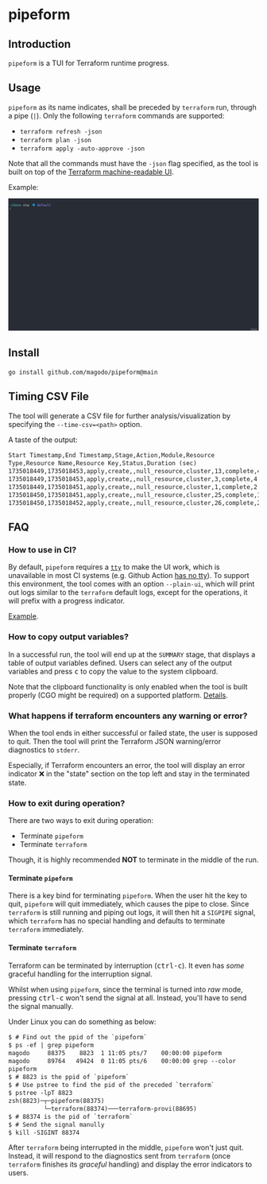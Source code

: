 # pipeform

## Introduction

`pipeform` is a TUI for Terraform runtime progress.

## Usage

`pipeform` as its name indicates, shall be preceded by `terraform` run, through a pipe (`|`). Only the following `terraform` commands are supported:

- `terraform refresh -json`
- `terraform plan -json`
- `terraform apply -auto-approve -json`

Note that all the commands must have the `-json` flag specified, as the tool is built on top of the [Terraform machine-readable UI](https://developer.hashicorp.com/terraform/internals/machine-readable-ui).

Example:

![demo](./img/demo.gif)

## Install

```shell
go install github.com/magodo/pipeform@main
```

## Timing CSV File

The tool will generate a CSV file for further analysis/visualization by specifying the `--time-csv=<path>` option.

A taste of the output:

```csv
Start Timestamp,End Timestamp,Stage,Action,Module,Resource Type,Resource Name,Resource Key,Status,Duration (sec)
1735018449,1735018453,apply,create,,null_resource,cluster,13,complete,4
1735018449,1735018453,apply,create,,null_resource,cluster,3,complete,4
1735018449,1735018451,apply,create,,null_resource,cluster,1,complete,2
1735018450,1735018451,apply,create,,null_resource,cluster,25,complete,1
1735018450,1735018452,apply,create,,null_resource,cluster,26,complete,2
```

## FAQ

### How to use in CI?

By default, `pipeform` requires a [`tty`](https://man7.org/linux/man-pages/man7/pty.7.html) to make the UI work, which is unavailable in most CI systems (e.g. Github Action [has no tty](https://github.com/actions/runner/issues/241)). To support this environment, the tool comes with an option `--plain-ui`, which will print out logs similar to the `terraform` default logs, except for the operations, it will prefix with a progress indicator.

[Example](https://github.com/magodo/pipeform/actions/runs/12745773365/job/35520444647).

### How to copy output variables?

In a successful run, the tool will end up at the `SUMMARY` stage, that displays a table of output variables defined. Users can select any of the output variables and press <kbd>c</kbd> to copy the value to the system clipboard.

Note that the clipboard functionality is only enabled when the tool is built properly (CGO might be required) on a supported platform. [Details](https://github.com/golang-design/clipboard?tab=readme-ov-file#platform-specific-details).

### What happens if terraform encounters any warning or error?

When the tool ends in either successful or failed state, the user is supposed to quit. Then the tool will print the Terraform JSON warning/error diagnostics to `stderr`.

Especially, if Terraform encounters an error, the tool will display an error indicator ❌ in the "state" section on the top left and stay in the terminated state.

### How to exit during operation?

There are two ways to exit during operation:
- Terminate `pipeform`
- Terminate `terraform`

Though, it is highly recommended **NOT** to terminate in the middle of the run.

#### Terminate `pipeform`

There is a key bind for terminating `pipeform`. When the user hit the key to quit, `pipeform` will quit immediately, which causes the pipe to close. Since `terraform` is still running and piping out logs, it will then hit a `SIGPIPE` signal, which `terraform` has no special handling and defaults to terminate `terraform` immediately.

#### Terminate `terraform`

Terraform can be terminated by interruption (<kbd>ctrl-c</kbd>). It even has *some* graceful handling for the interruption signal.

Whilst when using `pipeform`, since the terminal is turned into *raw* mode, pressing <kbd>ctrl-c</kbd> won't send the signal at all. Instead, you'll have to send the signal manually.

Under Linux you can do something as below:

```
$ # Find out the ppid of the `pipeform`
$ ps -ef | grep pipeform
magodo     88375    8823  1 11:05 pts/7    00:00:00 pipeform
magodo     89764   49424  0 11:05 pts/6    00:00:00 grep --color pipeform
$ # 8823 is the ppid of `pipeform`
$ # Use pstree to find the pid of the preceded `terraform`
$ pstree -lpT 8823
zsh(8823)─┬─pipeform(88375)
          └─terraform(88374)───terraform-provi(88695)
$ # 88374 is the pid of `terraform`
$ # Send the signal manully
$ kill -SIGINT 88374
```

After `terraform` being interrupted in the middle, `pipeform` won't just quit. Instead, it will respond to the diagnostics sent from `terraform` (once `terraform` finishes its *graceful* handling) and display the error indicators to users.
